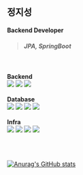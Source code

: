 ## 정지성

#### Backend Developer

> ##### JPA, SpringBoot

<br>

<!-- **email** <jung48182@gmail.com><br> -->
<!-- **blog** <https://zzzzseong.tistory.com/><br> -->

**Backend**
<br>
<span>
  <img src = "https://img.shields.io/badge/Spring_Boot-F2F4F9?style=for-the-badge&logo=spring-boot">
  <img src = "https://img.shields.io/badge/Apache_Kafka-231F20?style=for-the-badge&logo=apache-kafka&logoColor=white">
  <img src = "https://img.shields.io/badge/rabbitmq-%23FF6600.svg?&style=for-the-badge&logo=rabbitmq&logoColor=white">
</span>
<br>
<br>
**Database**
<br>
<span>
  <img src = "https://img.shields.io/badge/MySQL-005C84?style=for-the-badge&logo=mysql&logoColor=white">
  <img src = "https://img.shields.io/badge/MariaDB-003545?style=for-the-badge&logo=mariadb&logoColor=white">
  <img src = "https://img.shields.io/badge/MongoDB-4EA94B?style=for-the-badge&logo=mongodb&logoColor=white">
  <img src = "https://img.shields.io/badge/redis-%23DD0031.svg?&style=for-the-badge&logo=redis&logoColor=white">
</span>
<br>
<br>
**Infra**
<br>
<span>
  <img src = "https://img.shields.io/badge/Amazon_AWS-FF9900?style=for-the-badge&logo=amazonaws&logoColor=white">
  <img src = "https://img.shields.io/badge/Docker-2CA5E0?style=for-the-badge&logo=docker&logoColor=white">
  <img src = "https://img.shields.io/badge/Nginx-009639?style=for-the-badge&logo=nginx&logoColor=white">
  <img src = "https://img.shields.io/badge/GitHub_Actions-2088FF?style=for-the-badge&logo=github-actions&logoColor=white">
</span>

<br>
<br>

[![Anurag's GitHub stats](https://github-readme-stats-five-rosy-16.vercel.app/api?username=zzzzseong&show_icons=true&theme=dark)](https://github.com/anuraghazra/github-readme-stats)

<!-- <br>
[![Top Langs](https://github-readme-stats-five-rosy-16.vercel.app/api/top-langs/?username=zzzzseong&layout=compact&theme=dark)](https://github.com/anuraghazra/github-readme-stats) -->

<!--
**zzzzseong/zzzzseong** is a ✨ _special_ ✨ repository because its `README.md` (this file) appears on your GitHub profile.

Here are some ideas to get you started:

- 🔭 I’m currently working on ...
- 🌱 I’m currently learning ...
- 👯 I’m looking to collaborate on ...
- 🤔 I’m looking for help with ...
- 💬 Ask me about ...
- 📫 How to reach me: ...
- 😄 Pronouns: ...
- ⚡ Fun fact: ...
-->
